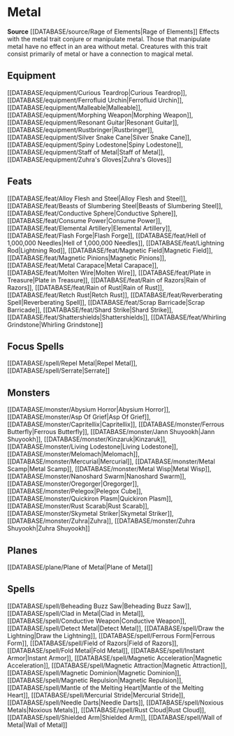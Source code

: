 ﻿---
id: '505'
name: Metal
rarity: Common
source: '[[DATABASE/source/Rage of Elements|Rage of Elements]]'
trait:
- Metal
type: Trait

---
# Metal

**Source** [[DATABASE/source/Rage of Elements|Rage of Elements]]
Effects with the metal trait conjure or manipulate metal. Those that manipulate metal have no effect in an area without metal. Creatures with this trait consist primarily of metal or have a connection to magical metal.

## Equipment

[[DATABASE/equipment/Curious Teardrop|Curious Teardrop]], [[DATABASE/equipment/Ferrofluid Urchin|Ferrofluid Urchin]], [[DATABASE/equipment/Malleable|Malleable]], [[DATABASE/equipment/Morphing Weapon|Morphing Weapon]], [[DATABASE/equipment/Resonant Guitar|Resonant Guitar]], [[DATABASE/equipment/Rustbringer|Rustbringer]], [[DATABASE/equipment/Silver Snake Cane|Silver Snake Cane]], [[DATABASE/equipment/Spiny Lodestone|Spiny Lodestone]], [[DATABASE/equipment/Staff of Metal|Staff of Metal]], [[DATABASE/equipment/Zuhra's Gloves|Zuhra's Gloves]]

## Feats

[[DATABASE/feat/Alloy Flesh and Steel|Alloy Flesh and Steel]], [[DATABASE/feat/Beasts of Slumbering Steel|Beasts of Slumbering Steel]], [[DATABASE/feat/Conductive Sphere|Conductive Sphere]], [[DATABASE/feat/Consume Power|Consume Power]], [[DATABASE/feat/Elemental Artillery|Elemental Artillery]], [[DATABASE/feat/Flash Forge|Flash Forge]], [[DATABASE/feat/Hell of 1,000,000 Needles|Hell of 1,000,000 Needles]], [[DATABASE/feat/Lightning Rod|Lightning Rod]], [[DATABASE/feat/Magnetic Field|Magnetic Field]], [[DATABASE/feat/Magnetic Pinions|Magnetic Pinions]], [[DATABASE/feat/Metal Carapace|Metal Carapace]], [[DATABASE/feat/Molten Wire|Molten Wire]], [[DATABASE/feat/Plate in Treasure|Plate in Treasure]], [[DATABASE/feat/Rain of Razors|Rain of Razors]], [[DATABASE/feat/Rain of Rust|Rain of Rust]], [[DATABASE/feat/Retch Rust|Retch Rust]], [[DATABASE/feat/Reverberating Spell|Reverberating Spell]], [[DATABASE/feat/Scrap Barricade|Scrap Barricade]], [[DATABASE/feat/Shard Strike|Shard Strike]], [[DATABASE/feat/Shattershields|Shattershields]], [[DATABASE/feat/Whirling Grindstone|Whirling Grindstone]]

## Focus Spells

[[DATABASE/spell/Repel Metal|Repel Metal]], [[DATABASE/spell/Serrate|Serrate]]

## Monsters

[[DATABASE/monster/Abysium Horror|Abysium Horror]], [[DATABASE/monster/Asp Of Grief|Asp Of Grief]], [[DATABASE/monster/Capritellix|Capritellix]], [[DATABASE/monster/Ferrous Butterfly|Ferrous Butterfly]], [[DATABASE/monster/Jann Shuyookh|Jann Shuyookh]], [[DATABASE/monster/Kinzaruk|Kinzaruk]], [[DATABASE/monster/Living Lodestone|Living Lodestone]], [[DATABASE/monster/Melomach|Melomach]], [[DATABASE/monster/Mercurial|Mercurial]], [[DATABASE/monster/Metal Scamp|Metal Scamp]], [[DATABASE/monster/Metal Wisp|Metal Wisp]], [[DATABASE/monster/Nanoshard Swarm|Nanoshard Swarm]], [[DATABASE/monster/Oregorger|Oregorger]], [[DATABASE/monster/Pelegox|Pelegox Cube]], [[DATABASE/monster/Quickiron Plasm|Quickiron Plasm]], [[DATABASE/monster/Rust Scarab|Rust Scarab]], [[DATABASE/monster/Skymetal Striker|Skymetal Striker]], [[DATABASE/monster/Zuhra|Zuhra]], [[DATABASE/monster/Zuhra Shuyookh|Zuhra Shuyookh]]

## Planes

[[DATABASE/plane/Plane of Metal|Plane of Metal]]

## Spells

[[DATABASE/spell/Beheading Buzz Saw|Beheading Buzz Saw]], [[DATABASE/spell/Clad in Metal|Clad in Metal]], [[DATABASE/spell/Conductive Weapon|Conductive Weapon]], [[DATABASE/spell/Detect Metal|Detect Metal]], [[DATABASE/spell/Draw the Lightning|Draw the Lightning]], [[DATABASE/spell/Ferrous Form|Ferrous Form]], [[DATABASE/spell/Field of Razors|Field of Razors]], [[DATABASE/spell/Fold Metal|Fold Metal]], [[DATABASE/spell/Instant Armor|Instant Armor]], [[DATABASE/spell/Magnetic Acceleration|Magnetic Acceleration]], [[DATABASE/spell/Magnetic Attraction|Magnetic Attraction]], [[DATABASE/spell/Magnetic Dominion|Magnetic Dominion]], [[DATABASE/spell/Magnetic Repulsion|Magnetic Repulsion]], [[DATABASE/spell/Mantle of the Melting Heart|Mantle of the Melting Heart]], [[DATABASE/spell/Mercurial Stride|Mercurial Stride]], [[DATABASE/spell/Needle Darts|Needle Darts]], [[DATABASE/spell/Noxious Metals|Noxious Metals]], [[DATABASE/spell/Rust Cloud|Rust Cloud]], [[DATABASE/spell/Shielded Arm|Shielded Arm]], [[DATABASE/spell/Wall of Metal|Wall of Metal]]